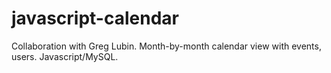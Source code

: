 # javascript-calendar
Collaboration with Greg Lubin. Month-by-month calendar view with events, users. Javascript/MySQL.
